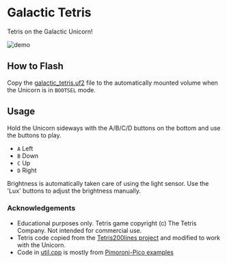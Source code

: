 # Galactic Tetris

Tetris on the Galactic Unicorn!

![demo](./doc/demo1.gif)

## How to Flash

Copy the [galactic_tetris.uf2](./build/galactic_tetris.uf2) file to the automatically mounted volume when the Unicorn is in `BOOTSEL` mode.

## Usage

Hold the Unicorn sideways with the A/B/C/D buttons on the bottom and use the buttons to play.

- `A` Left
- `B` Down
- `C` Up
- `D` Right

Brightness is automatically taken care of using the light sensor. Use the 'Lux' buttons to adjust the brightness manually.

### Acknowledgements

- Educational purposes only. Tetris game copyright (c) The Tetris Company. Not intended for commercial use. 
- Tetris code copied from the [Tetris200lines project](https://github.com/najibghadri/Tetris200lines) and modified to work with the Unicorn.
- Code in [util.cpp](./util.cpp) is mostly from [Pimoroni-Pico examples](https://github.com/pimoroni/pimoroni-pico/tree/main/examples/galactic_unicorn)
